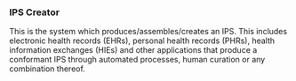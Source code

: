 ### IPS Creator

This is the system which produces/assembles/creates an IPS. This includes electronic health records (EHRs), personal health records (PHRs), health information exchanges (HIEs) and other applications that produce a conformant IPS through automated processes, human curation or any combination thereof.  